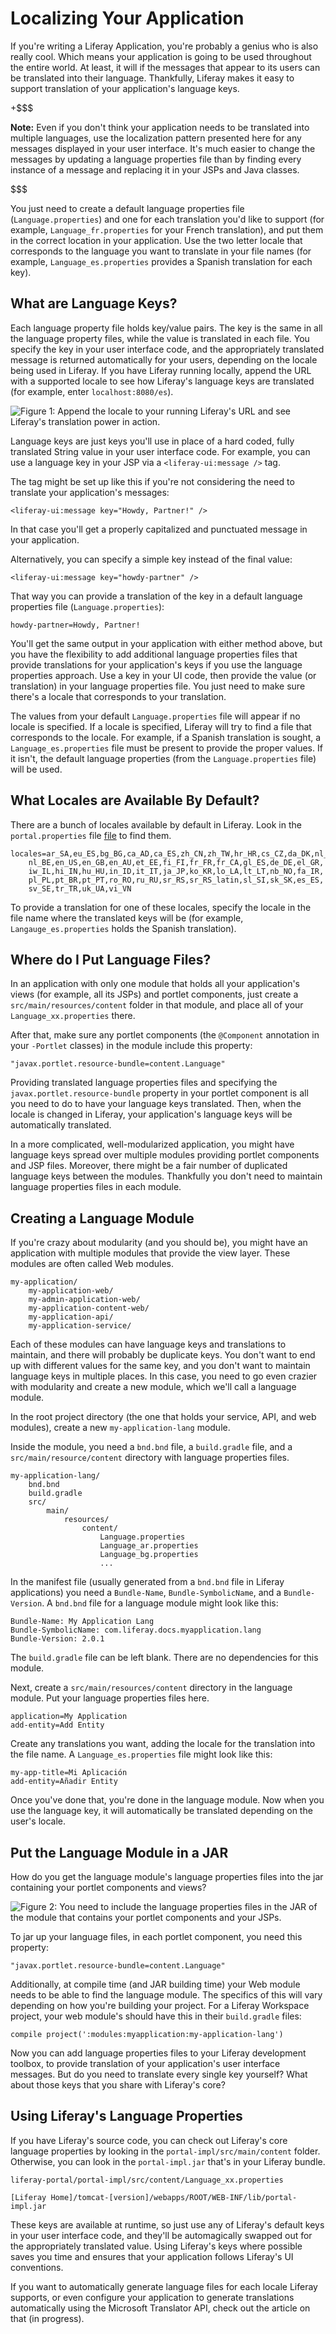 # Localizing Your Application [](id=localizing-your-application)

If you're writing a Liferay Application, you're probably a genius who is also
really cool. Which means your application is going to be used throughout the
entire world. At least, it will if the messages that appear to its users can be
translated into their language. Thankfully, Liferay makes it easy to support
translation of your application's language keys.

+$$$

**Note:** Even if you don't think your application needs to be translated into
multiple languages, use the localization pattern presented here for any messages
displayed in your user interface. It's much easier to change the messages by
updating a language properties file than by finding every instance of a message
and replacing it in your JSPs and Java classes.

$$$

You just need to create a default language properties file
(`Language.properties`) and one for each translation you'd like to support (for
example, `Language_fr.properties` for your French translation), and put them in
the correct location in your application. Use the two letter locale that
corresponds to the language you want to translate in your file names (for example,
`Language_es.properties` provides a Spanish translation for each key).

<!-- Discuss adding a new locale? -->

## What are Language Keys? [](id=what-are-language-keys)

Each language property file holds key/value pairs. The key is the same in all
the language property files, while the value is translated in each file. You
specify the key in your user interface code, and the appropriately translated
message is returned automatically for your users, depending on the locale being
used in Liferay. If you have Liferay running locally, append the URL with a
supported locale to see how Liferay's language keys are translated (for example,
enter `localhost:8080/es`).

![Figure 1: Append the locale to your running Liferay's URL and see Liferay's translation power in action.](../../images/locale-message-spain.png)

Language keys are just keys you'll use in place of a hard coded, fully
translated String value in your user interface code. For example, you can use a
language key in your JSP via a `<liferay-ui:message />` tag. 

The tag might be set up like this if you're not considering the need to
translate your application's messages:

    <liferay-ui:message key="Howdy, Partner!" />

In that case you'll get a properly capitalized and punctuated message in your
application.

Alternatively, you can specify a simple key instead of the final value:

    <liferay-ui:message key="howdy-partner" />

That way you can provide a translation of the key in a default language
properties file (`Language.properties`):

    howdy-partner=Howdy, Partner!

You'll get the same output in your application with either method above, but you
have the flexibility to add additional language properties files that provide
translations for your application's keys if you use the language properties
approach. Use a key in your UI code, then provide the value (or translation) in
your language properties file. You just need to make sure there's a locale that
corresponds to your translation.

The values from your default `Language.properties` file will appear if no locale
is specified. If a locale is specified, Liferay will try to find a file that
corresponds to the locale. For example, if a Spanish translation is sought, a
`Language_es.properties` file must be present to provide the proper values. If
it isn't, the default language properties (from the `Language.properties` file)
will be used.

## What Locales are Available By Default? [](id=what-locales-are-available-by-default)

There are a bunch of locales available by default in Liferay. Look in the
`portal.properties` file
[file](https://docs.liferay.com/portal/7.0/propertiesdoc/portal.properties.html#Languages%20and%20Time%20Zones)
to find them.

    locales=ar_SA,eu_ES,bg_BG,ca_AD,ca_ES,zh_CN,zh_TW,hr_HR,cs_CZ,da_DK,nl_NL,
        nl_BE,en_US,en_GB,en_AU,et_EE,fi_FI,fr_FR,fr_CA,gl_ES,de_DE,el_GR,
        iw_IL,hi_IN,hu_HU,in_ID,it_IT,ja_JP,ko_KR,lo_LA,lt_LT,nb_NO,fa_IR,
        pl_PL,pt_BR,pt_PT,ro_RO,ru_RU,sr_RS,sr_RS_latin,sl_SI,sk_SK,es_ES,
        sv_SE,tr_TR,uk_UA,vi_VN

To provide a translation for one of these locales, specify the locale in the
file name where the translated keys will be (for example,
`Langauge_es.properties` holds the Spanish translation).

## Where do I Put Language Files? [](id=where-do-i-put-language-files)

In an application with only one module that holds all your application's views
(for example, all its JSPs) and portlet components, just create a
`src/main/resources/content` folder in that module, and place all of your
`Language_xx.properties` there.

After that, make sure any portlet components (the `@Component` annotation
in your `-Portlet` classes) in the module include this property:

    "javax.portlet.resource-bundle=content.Language"

Providing translated language properties files and specifying the
`javax.portlet.resource-bundle` property in your portlet component is all you
need to do to have your language keys translated. Then, when the locale is
changed in Liferay, your application's language keys will be automatically
translated.

In a more complicated, well-modularized application, you might have language
keys spread over multiple modules providing portlet components and JSP files.
Moreover, there might be a fair number of duplicated language keys between the
modules. Thankfully you don't need to maintain language properties files in each
module.

## Creating a Language Module [](id=creating-a-language-module)

If you're crazy about modularity (and you should be), you might have an
application with multiple modules that provide the view layer. These modules are
often called Web modules.

    my-application/
        my-application-web/
        my-admin-application-web/
        my-application-content-web/
        my-application-api/
        my-application-service/

Each of these modules can have language keys and translations to maintain, and
there will probably be duplicate keys. You don't want to end up with different
values for the same key, and you don't want to maintain language keys in multiple
places. In this case, you need to go even crazier with modularity and create a
new module, which we'll call a language module.

In the root project directory (the one that holds your service, API, and web
modules), create a new `my-application-lang` module.

Inside the module, you need a `bnd.bnd` file, a `build.gradle` file, and a
`src/main/resource/content` directory with language properties files.

    my-application-lang/
        bnd.bnd
        build.gradle
        src/
            main/
                resources/
                    content/
                        Language.properties
                        Language_ar.properties
                        Language_bg.properties
                        ...


In the manifest file (usually generated from a `bnd.bnd` file in Liferay
applications) you need a `Bundle-Name`, `Bundle-SymbolicName`, and a
`Bundle-Version`. A `bnd.bnd` file for a language module might look like this:

    Bundle-Name: My Application Lang
    Bundle-SymbolicName: com.liferay.docs.myapplication.lang
    Bundle-Version: 2.0.1

The `build.gradle` file can be left blank. There are no dependencies for this
module.

Next, create a `src/main/resources/content` directory in the language module.
Put your language properties files here.

    application=My Application
    add-entity=Add Entity

Create any translations you want, adding the locale for the translation into the
file name. A `Language_es.properties` file might look like this:

    my-app-title=Mi Aplicación
    add-entity=Añadir Entity

Once you've done that, you're done in the language module. Now when you use the
language key, it will automatically be translated depending on the user's locale.

## Put the Language Module in a JAR [](id=put-the-language-module-in-a-jar)

How do you get the language module's language properties files into the jar
containing your portlet components and views? 

![Figure 2: You need to include the language properties files in the JAR of the module that contains your portlet components and your JSPs.](../../images/web-jar-localized.png)
<!-- I worked with this open clip art:
https://openclipart.org/detail/177364/empty-glass-jar -->

To jar up your language files, in each portlet component, you need this
property:

    "javax.portlet.resource-bundle=content.Language"

Additionally, at compile time (and JAR building time) your Web module needs to
be able to find the language module. The specifics of this will vary depending
on how you're building your project. For a Liferay Workspace project, your web
module's should have this in their `build.gradle` files:

    compile project(':modules:myapplication:my-application-lang')

Now you can add language properties files to your Liferay development toolbox,
to provide translation of your application's user interface messages. But do you
need to translate every single key yourself? What about those keys that you
share with Liferay's core? 

## Using Liferay's Language Properties [](id=using-liferays-language-properties)

If you have Liferay's source code, you can check out
Liferay's core language properties by looking in the `portal-impl/src/main/content`
folder. Otherwise, you can look in the `portal-impl.jar` that's in your Liferay
bundle.

    liferay-portal/portal-impl/src/content/Language_xx.properties

    [Liferay Home]/tomcat-[version]/webapps/ROOT/WEB-INF/lib/portal-impl.jar

These keys are available at runtime, so just use any of Liferay's default keys
in your user interface code, and they'll be automagically swapped out for the
appropriately translated value. Using Liferay's keys where possible saves you
time and ensures that your application follows Liferay's UI conventions.

If you want to automatically generate language files for each locale Liferay
supports, or even configure your application to generate translations
automatically using the Microsoft Translator API, check out the article on that
(in progress).
